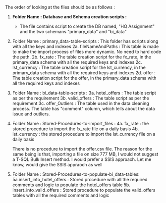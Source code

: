 
The order of looking at the files should be as follows :

1.  **Folder Name : Database and Schema creation scripts :**
    * The file contains script to create the DB named, "HQ Assignment" and the two schemans "primary_data" and "bi_data"
    
	
2.  Folder Name : primary_data-table-scripts :
	This folder has scripts along with all the keys and indexes
	2a. fileNameAndPaths : This table is made to make the import process of files more dynamic. No need to hard code the path.
	2b. fx_rate : The table creation script for the fx_rate, in the primary_data schema with all the required keys and indexes
	2c. lst_currency : The table creation script for the lst_currency, in the primary_data schema with all the required keys         and indexes
	2d. offer : The table creation script for the offer, in the primary_data schema with all the required keys and indexes
	
3.  Folder Name : bi_data-table-scripts :
	3a. hotel_offers : The table script as per the requirement 
	3b. valid_offers : The table script as per the requirement
	3c. offer_Outliers : The table used in the data cleaning process. The table has "comment" column, which tells about the 
						 data issue and outliers.

4.  Folder Name : Stored-Procedures-to-import_files :
	4a. fx_rate	 : the stored procedure to import the fx_rate file on a daily basis
	4b. lst_currency : the stored procedure to import the lst_currency file on a daily basis

	There is no procedure to import the offer.csv file. The reason for the same being is that,
	importing a file on size 777 MB, I would not suggest a T-SQL Bulk Insert method. I would prefer
	a SSIS approach. Let me know, would give the SSIS appraoch as well
	
5.  Folder Name : Stored-Procedures-to-populate-bi_data-tables:
	5a.insert_into_hotel_offers : Stored procedure with all the required comments and logic to populate the hotel_offers table
	5b. insert_into_valid_offers : Stored procedure to populate the valid_offers tables with all the required comments and                                      logic
